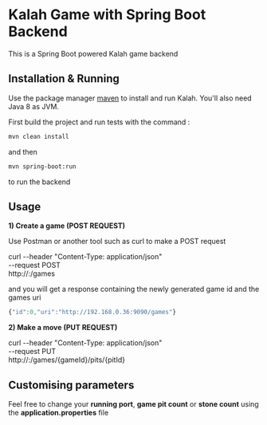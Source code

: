 # Kalah Game with Spring Boot Backend

This is a Spring Boot powered Kalah game backend

## Installation & Running

Use the package manager [maven](https://maven.apache.org/) to install and run Kalah. You'll also need Java 8 as JVM.

First build the project and run tests with the command :

```bash
mvn clean install
```

and then

```bash
mvn spring-boot:run
```

to run the backend

## Usage

**1) Create a game (POST REQUEST)**

Use Postman or another tool such as curl to make a POST request

curl --header "Content-Type: application/json" \
--request POST \
http://<host>:<port>/games

and you will get a response containing the newly generated game id and the games uri

```javascript
{"id":0,"uri":"http://192.168.0.36:9090/games"}
```

**2) Make a move (PUT REQUEST)**

curl --header "Content-Type: application/json" \
--request PUT \
http://<host>:<port>/games/{gameId}/pits/{pitId}


## Customising parameters
Feel free to change your **running port**, **game pit count** or **stone count** using the **application.properties** file
